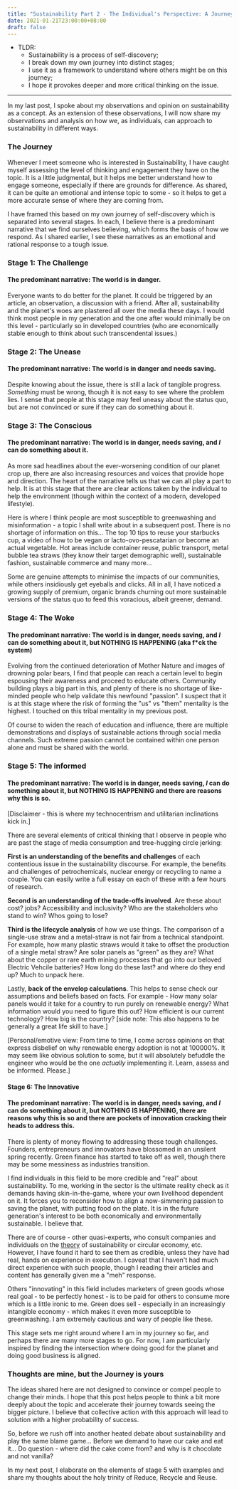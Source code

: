 ```yaml
---
title: "Sustainability Part 2 - The Individual's Perspective: A Journey of Self-Discovery"
date: 2021-01-21T23:00:00+08:00
draft: false
---
```


- TLDR: 
  - Sustainability is a process of self-discovery;
  - I break down my own journey into distinct stages;
  - I use it as a framework to understand where others might be on this journey;
  - I hope it provokes deeper and more critical thinking on the issue.

---

In my last post, I spoke about my observations and opinion on sustainability as a concept. As an extension of these observations, I will now share my observations and analysis on how we, as individuals, can approach to sustainability in different ways.  

### The Journey

Whenever I meet someone who is interested in Sustainability, I have caught myself assessing the level of thinking and engagement they have on the topic. It is a little judgmental, but it helps me better understand how to engage someone, especially if there are grounds for difference. As shared, it can be quite an emotional and intense topic to some - so it helps to get a more accurate sense of where they are coming from.

I have framed this based on my own journey of self-discovery which is separated into several stages. In each, I believe there is a predominant narrative that we find ourselves believing, which forms the basis of how we respond. As I shared earlier, I see these narratives as an emotional and rational response to a tough issue.

### Stage 1: The Challenge

#### The predominant narrative: The world is in danger. 

Everyone wants to do better for the planet. It could be triggered by an article, an observation, a discussion with a friend. After all, sustainability and the planet's woes are plastered all over the media these days. I would think most people in my generation and the one after would minimally be on this level - particularly so in developed countries (who are economically stable enough to think about such transcendental issues.)

### Stage 2: The Unease

#### The predominant narrative: The world is in danger and needs saving.

Despite knowing about the issue, there is still a lack of tangible progress. *Something* must be wrong, though it is not easy to see where the problem lies. I sense that people at this stage may feel uneasy about the status quo, but are not convinced or sure if they can do something about it.

### Stage 3: The Conscious 

#### The predominant narrative: The world is in danger, needs saving, and *I* can do something about it.

As more sad headlines about the ever-worsening condition of our planet crop up, there are also increasing resources and voices that provide hope and direction. The heart of the narrative tells us that we can all play a part to help. It is at this stage that there are clear actions taken by the individual to help the environment (though within the context of a modern, developed lifestyle).

Here is where I think people are most susceptible to greenwashing and misinformation - a topic I shall write about in a subsequent post. There is no shortage of information on this... The top 10 tips to reuse your starbucks cup, a video of how to be vegan or lacto-ovo-pescatarian or become an actual vegetable. Hot areas include container reuse, public transport, metal bubble tea straws (they know their target demographic well), sustainable fashion, sustainable commerce and many more...

Some are genuine attempts to minimise the impacts of our communities, while others insidiously get eyeballs and clicks. All in all, I have noticed a growing supply of premium, organic brands churning out more sustainable versions of the status quo to feed this voracious, albeit greener, demand.

### Stage 4: The Woke

#### The predominant narrative: The world is in danger, needs saving, and *I* can do something about it, but NOTHING IS HAPPENING (aka f*ck the system)

Evolving from the continued deterioration of Mother Nature and images of drowning polar bears, I find that people can reach a certain level to begin espousing their awareness and proceed to educate others. Community building plays a big part in this, and plenty of there is no shortage of like-minded people who help validate this newfound "passion". I suspect that it is at this stage where the risk of forming the "us" vs "them" mentality is the highest. I touched on this tribal mentality in my previous post.

Of course to widen the reach of education and influence, there are multiple demonstrations and displays of sustainable actions through social media channels. Such extreme passion cannot be contained within one person alone and must be shared with the world.

### Stage 5: The informed 

#### The predominant narrative: The world is in danger, needs saving, *I* can do something about it, but NOTHING IS HAPPENING and there are reasons why this is so.

[Disclaimer - this is where my technocentrism and utilitarian inclinations kick in.]

There are several elements of critical thinking that I observe in people who are past the stage of media consumption and tree-hugging circle jerking:

**First is an understanding of the benefits and challenges** of each contentious issue in the sustainability discourse. For example, the benefits and challenges of petrochemicals, nuclear energy or recycling to name a couple. You can easily write a full essay on each of these with a few hours of research.

**Second is an understanding of the trade-offs involved**. Are these about cost? jobs? Accessibility and inclusivity? Who are the stakeholders who stand to win? Whos going to lose?

**Third is the lifecycle analysis** of how we use things. The comparison of a single-use straw and a metal-straw is not fair from a technical standpoint. For example, how many plastic straws would it take to offset the production of a single metal straw? Are solar panels as "green" as they are? What about the copper or rare earth mining processes that go into our beloved Electric Vehcile batteries? How long do these last? and where do they end up? Much to unpack here.

Lastly, **back of the envelop calculations**. This helps to sense check our assumptions and beliefs based on facts. For example -  How many solar panels would it take for a country to run purely on renewable energy? What information would you need to figure this out? How efficient is our current technology? How big is the country? [side note: This also happens to be generally a great life skill to have.]

[Personal/emotive view: From time to time, I come across opinions on that express disbelief on why renewable energy adoption is not at 100000%. It may seem like obvious solution to some, but it will absolutely befuddle the engineer who would be the one *actually* implementing it. Learn, assess and be informed. Please.]

#### Stage 6: The Innovative

#### The predominant narrative: The world is in danger, needs saving, and *I* can do something about it, but NOTHING IS HAPPENING, there are reasons why this is so and there are pockets of  innovation cracking their heads to address this.

There is plenty of money flowing to addressing these tough challenges. Founders, entrepreneurs and innovators have blossomed in an unsilent spring recently. Green finance has started to take off as well, though there may be some messiness as industries transition.

I find individuals in this field to be more credible and "real" about sustainability. To me, working in the sector is the ultimate reality check as it demands having skin-in-the-game, where your own livelihood dependent on it. It forces you to reconsider how to align a now-simmering passion to saving the planet, with putting food on the plate. It is in the future generation's interest to be both economically and environmentally sustainable. I believe that.

There are of course - other quasi-experts, who consult companies and individuals on the <u>theory</u> of sustainability or circular economy, etc. However, I have found it hard to see them as credible, unless they have had real, hands on experience in execution. I caveat that I haven't had much direct experience with such people, though I reading their articles and content has generally given me a "meh" response. 

Others "innovating" in this field includes marketers of green goods whose real goal - to be perfectly honest - is to be paid for others to consume more which is a little ironic to me. Green does sell - especially in an increasingly intangible economy - which makes it even more susceptible to greenwashing. I am extremely cautious and wary of people like these.

This stage sets me right around where I am in my journey so far, and perhaps there are many more stages to go. For now, I am particularly inspired by finding the intersection where doing good for the planet and doing good business is aligned. 

### Thoughts are mine, but the Journey is yours

The ideas shared here are not designed to convince or compel people to change their minds. I hope that this post helps people to think a bit more deeply about the topic and accelerate their journey towards seeing the bigger picture. I believe that collective action with this approach will lead to solution with a higher probability of success.

So, before we rush off into another heated debate about sustainability and play the same blame game... Before we demand to have our cake and eat it... Do question - where did the cake come from? and why is it chocolate and not vanilla? 

In my next post, I elaborate on the elements of stage 5 with examples and share my thoughts about the holy trinity of Reduce, Recycle and Reuse.